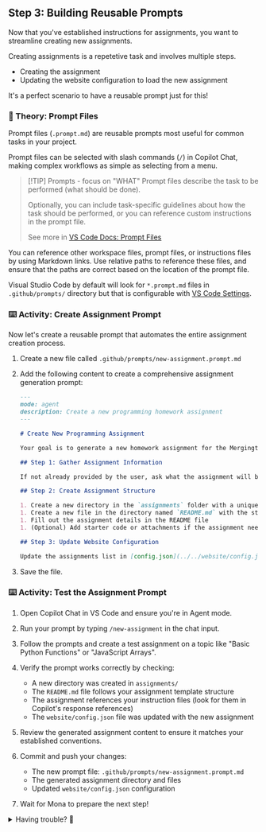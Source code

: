 ## Step 3: Building Reusable Prompts

Now that you've established instructions for assignments, you want to streamline creating new assignments.

Creating assignments is a repetetive task and involves multiple steps.

- Creating the assignment
- Updating the website configuration to load the new assignment

It's a perfect scenario to have a reusable prompt just for this!

### 📖 Theory: Prompt Files

Prompt files (`.prompt.md`) are reusable prompts most useful for common tasks in your project.

Prompt files can be selected with slash commands (`/`) in Copilot Chat, making complex workflows as simple as selecting from a menu.

> [!TIP] Prompts - focus on "WHAT"
> Prompt files describe the task to be performed (what should be done).
>
> Optionally, you can include task-specific guidelines about how the task should be performed, or you can reference custom instructions in the prompt file.
>
> See more in [VS Code Docs: Prompt Files](https://code.visualstudio.com/docs/copilot/copilot-customization#_prompt-files-experimental)

You can reference other workspace files, prompt files, or instructions files by using Markdown links. Use relative paths to reference these files, and ensure that the paths are correct based on the location of the prompt file.

Visual Studio Code by default will look for `*.prompt.md` files in `.github/prompts/` directory but that is configurable with [VS Code Settings](vscode://settings/chat.promptFilesLocations).

### ⌨️ Activity: Create Assignment Prompt

Now let's create a reusable prompt that automates the entire assignment creation process.

1. Create a new file called `.github/prompts/new-assignment.prompt.md`

1. Add the following content to create a comprehensive assignment generation prompt:

   ```markdown
   ---
   mode: agent
   description: Create a new programming homework assignment
   ---

   # Create New Programming Assignment

   Your goal is to generate a new homework assignment for the Mergington High School students.

   ## Step 1: Gather Assignment Information

   If not already provided by the user, ask what the assignment will be about.

   ## Step 2: Create Assignment Structure

   1. Create a new directory in the `assignments` folder with a unique name based on the assignment topic
   1. Create a new file in the directory named `README.md` with the structure from the [assignment-template.md](../../templates/assignment-template.md) file
   1. Fill out the assignment details in the README file
   1. (Optional) Add starter code or attachments if the assignment needs them - add these files to the same assignment folder

   ## Step 3: Update Website Configuration

   Update the assignments list in [config.json](../../website/config.json) website configuration file to include the new assignment. For the dueDate field, use the current date plus 7 days unless specified otherwise.
   ```

1. Save the file.

### ⌨️ Activity: Test the Assignment Prompt

1. Open Copilot Chat in VS Code and ensure you're in Agent mode.

1. Run your prompt by typing `/new-assignment` in the chat input.

1. Follow the prompts and create a test assignment on a topic like "Basic Python Functions" or "JavaScript Arrays".

1. Verify the prompt works correctly by checking:

   - A new directory was created in `assignments/`
   - The `README.md` file follows your assignment template structure
   - The assignment references your instruction files (look for them in Copilot's response references)
   - The `website/config.json` file was updated with the new assignment

1. Review the generated assignment content to ensure it matches your established conventions.

1. Commit and push your changes:

   - The new prompt file: `.github/prompts/new-assignment.prompt.md`
   - The generated assignment directory and files
   - Updated `website/config.json` configuration

1. Wait for Mona to prepare the next step!

<details>
<summary>Having trouble? 🤷</summary><br/>

- Make sure the prompt file is in `.github/prompts/` directory with the `.prompt.md` extension

</details>
